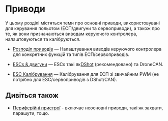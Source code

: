 # Приводи

У цьому розділі містяться теми про основні приводи, використовувані для керування польотом (ЕСП/двигуни та сервоприводи), а також про те, як вони призначаються виводам керуючого контролера, налаштовуються та калібруються.

- [Розподіл приводів](../config/actuators.md) — Налаштування виводів керуючого контролера для конкретних функцій та типів ЕСП/сервоприводів.

- [ESCs & двигуни](../peripherals/esc_motors.md) — ESCs такі як[DShot](../peripherals/dshot.md) (рекомендовано) та DroneCAN.

- [ESC Калібрування](../advanced_config/esc_calibration.md) — Калібрування для ЕСП зі звичайним PWM (не потрібно для ESC/сервоприводів з DShot/CAN).

## Дивіться також

- [Периферійні пристрої](../peripherals/README.md) - включає неосновні приводи, такі як захвати, парашути, тощо.